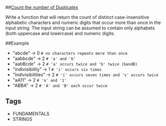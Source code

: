 ##[Count the number of Duplicates]()

Write a function that will return the count of distinct case-insensitive alphabetic characters and numeric digits that occur more than once in the input string. The input string can be assumed to contain only alphabets (both uppercase and lowercase) and numeric digits.

##Example

- "abcde" -> 0 `# no characters repeats more than once`
- "aabbcde" -> 2 `# 'a' and 'b'`
- "aabBcde" -> 2 `# 'a' occurs twice and 'b' twice (bandB)`
- "indivisibility" -> 1 `# 'i' occurs six times`
- "Indivisibilities" -> 2 `# 'i' occurs seven times and 's' occurs twice`
- "aA11" -> 2 `# 'a' and '1'`
- "ABBA" -> 2 `# 'A' and 'B' each occur twice`

## Tags

- FUNDAMENTALS
- STRINGS
